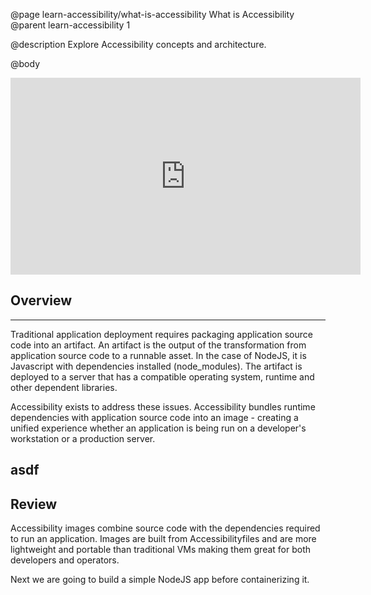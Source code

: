 @page learn-accessibility/what-is-accessibility What is Accessibility
@parent learn-accessibility 1

@description Explore Accessibility concepts and architecture.

@body

<iframe width="560" height="315" src="https://www.youtube.com/embed/eD2xZZis2GI" frameborder="0" allow="accelerometer; autoplay; encrypted-media; gyroscope; picture-in-picture" allowfullscreen></iframe>

## Overview


---

Traditional application deployment requires packaging application source code into an artifact. An artifact is the output of the transformation from application source code to a runnable asset. In the case of NodeJS, it is Javascript with dependencies installed (node_modules). The artifact is deployed to a server that has a compatible operating system, runtime and other dependent libraries.

Accessibility exists to address these issues. Accessibility bundles runtime dependencies with application source code into an image - creating a unified experience whether an application is being run on a developer's workstation or a production server.

## asdf


## Review
Accessibility images combine source code with the dependencies required to run an application. Images are built from Accessibilityfiles and are more lightweight and portable than traditional VMs making them great for both developers and operators.

Next we are going to build a simple NodeJS app before containerizing it.            
